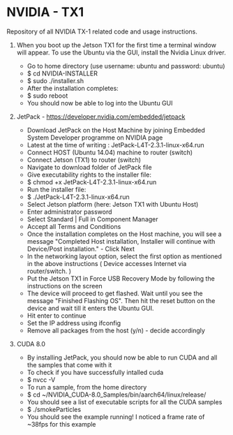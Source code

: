 # NVIDIA - TX1 
Repository of all NVIDIA TX-1 related code and usage instructions. 

1. When you boot up the Jetson TX1 for the first time a terminal window will appear. To use the Ubuntu via the GUI, install the Nvidia Linux driver.
	* Go to home directory (use username: ubuntu and password: ubuntu)
	* $ cd NVIDIA-INSTALLER 
	* $ sudo ./installer.sh
	* After the installation completes:
	* $ sudo reboot
	* You should now be able to log into the Ubuntu GUI

2. JetPack - https://developer.nvidia.com/embedded/jetpack
	* Download JetPack on the Host Machine by joining Embedded System Developer programme on NVIDIA page
	* Latest at the time of writing : JetPack-L4T-2.3.1-linux-x64.run
	* Connect HOST (Ubuntu 14.04) machine to router (switch)
	* Connect Jetson (TX1) to router (switch)
	* Navigate to download folder of JetPack file
	* Give executability rights to the installer file:
	* $ chmod +x JetPack-L4T-2.3.1-linux-x64.run
	* Run the installer file:
	* $ ./JetPack-L4T-2.3.1-linux-x64.run
	* Select Jetson platform (here: Jetson TX1 with Ubuntu Host)
	* Enter administrator password
	* Select Standard | Full in Component Manager
	* Accept all Terms and Conditions
	* Once the installation completes on the Host machine, you will see a message "Completed Host installation, Installer will continue with Device/Post installation." - Click Next
	* In the networking layout option, select the first option as mentioned in the above instructions ( Device accesses Internet via router/switch. )
	* Put the Jetson TX1 in Force USB Recovery Mode by following the instructions on the screen
	* The device will proceed to get flashed. Wait until you see the message "Finished Flashing OS". Then hit the reset button on the device and wait till it enters the Ubuntu GUI.
	* Hit enter to continue
	* Set the IP address using ifconfig
	* Remove all packages from the host (y/n) - decide accordingly

3. CUDA 8.0
	* By installing JetPack, you should now be able to run CUDA and all the samples that come with it
	* To check if you have successfully intalled cuda
	* $ nvcc -V
	* To run a sample, from the home directory
	* $ cd ~/NVIDIA_CUDA-8.0_Samples/bin/aarch64/linux/release/
	* You should see a list of executable scripts for all the CUDA samples
	* $ ./smokeParticles
	* You should see the example running! I noticed a frame rate of ~38fps for this example


